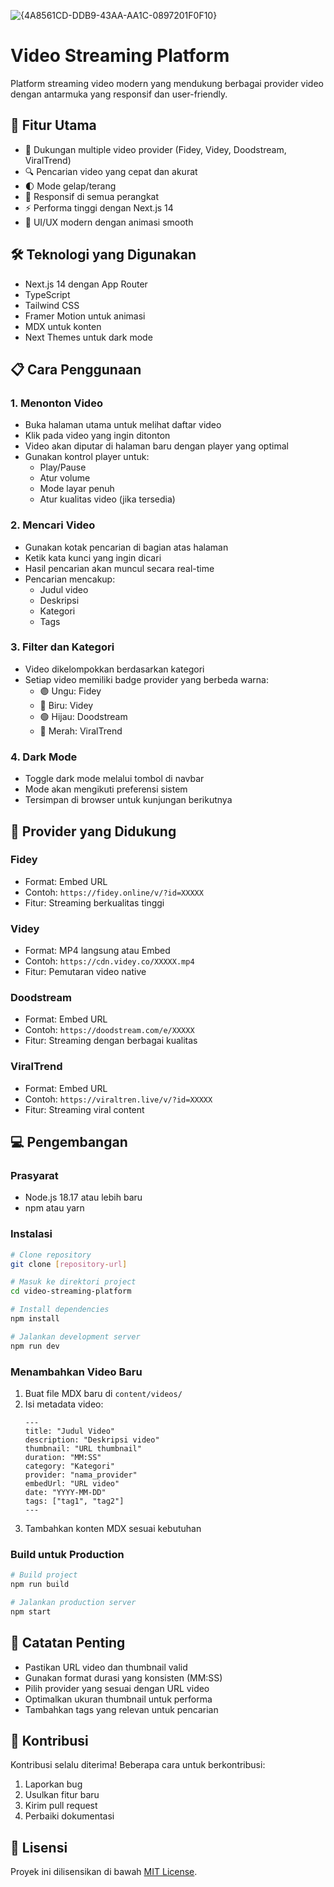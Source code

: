 ![{4A8561CD-DDB9-43AA-AA1C-0897201F0F10}](https://github.com/user-attachments/assets/2c3db5df-d21d-4d44-ad32-92ab557bbd3c)
# Video Streaming Platform

Platform streaming video modern yang mendukung berbagai provider video dengan antarmuka yang responsif dan user-friendly.

## 🚀 Fitur Utama

- 🎥 Dukungan multiple video provider (Fidey, Videy, Doodstream, ViralTrend)
- 🔍 Pencarian video yang cepat dan akurat
- 🌓 Mode gelap/terang
- 📱 Responsif di semua perangkat
- ⚡ Performa tinggi dengan Next.js 14
- 🎨 UI/UX modern dengan animasi smooth

## 🛠️ Teknologi yang Digunakan

- Next.js 14 dengan App Router
- TypeScript
- Tailwind CSS
- Framer Motion untuk animasi
- MDX untuk konten
- Next Themes untuk dark mode

## 📋 Cara Penggunaan

### 1. Menonton Video

- Buka halaman utama untuk melihat daftar video
- Klik pada video yang ingin ditonton
- Video akan diputar di halaman baru dengan player yang optimal
- Gunakan kontrol player untuk:
  - Play/Pause
  - Atur volume
  - Mode layar penuh
  - Atur kualitas video (jika tersedia)

### 2. Mencari Video

- Gunakan kotak pencarian di bagian atas halaman
- Ketik kata kunci yang ingin dicari
- Hasil pencarian akan muncul secara real-time
- Pencarian mencakup:
  - Judul video
  - Deskripsi
  - Kategori
  - Tags

### 3. Filter dan Kategori

- Video dikelompokkan berdasarkan kategori
- Setiap video memiliki badge provider yang berbeda warna:
  - 🟣 Ungu: Fidey
  - 🔵 Biru: Videy
  - 🟢 Hijau: Doodstream
  - 🔴 Merah: ViralTrend

### 4. Dark Mode

- Toggle dark mode melalui tombol di navbar
- Mode akan mengikuti preferensi sistem
- Tersimpan di browser untuk kunjungan berikutnya

## 🎯 Provider yang Didukung

### Fidey
- Format: Embed URL
- Contoh: `https://fidey.online/v/?id=XXXXX`
- Fitur: Streaming berkualitas tinggi

### Videy
- Format: MP4 langsung atau Embed
- Contoh: `https://cdn.videy.co/XXXXX.mp4`
- Fitur: Pemutaran video native

### Doodstream
- Format: Embed URL
- Contoh: `https://doodstream.com/e/XXXXX`
- Fitur: Streaming dengan berbagai kualitas

### ViralTrend
- Format: Embed URL
- Contoh: `https://viraltren.live/v/?id=XXXXX`
- Fitur: Streaming viral content

## 💻 Pengembangan

### Prasyarat
- Node.js 18.17 atau lebih baru
- npm atau yarn

### Instalasi
```bash
# Clone repository
git clone [repository-url]

# Masuk ke direktori project
cd video-streaming-platform

# Install dependencies
npm install

# Jalankan development server
npm run dev
```

### Menambahkan Video Baru
1. Buat file MDX baru di `content/videos/`
2. Isi metadata video:
   ```mdx
   ---
   title: "Judul Video"
   description: "Deskripsi video"
   thumbnail: "URL thumbnail"
   duration: "MM:SS"
   category: "Kategori"
   provider: "nama_provider"
   embedUrl: "URL video"
   date: "YYYY-MM-DD"
   tags: ["tag1", "tag2"]
   ---
   ```
3. Tambahkan konten MDX sesuai kebutuhan

### Build untuk Production
```bash
# Build project
npm run build

# Jalankan production server
npm start
```

## 📝 Catatan Penting

- Pastikan URL video dan thumbnail valid
- Gunakan format durasi yang konsisten (MM:SS)
- Pilih provider yang sesuai dengan URL video
- Optimalkan ukuran thumbnail untuk performa
- Tambahkan tags yang relevan untuk pencarian

## 🤝 Kontribusi

Kontribusi selalu diterima! Beberapa cara untuk berkontribusi:
1. Laporkan bug
2. Usulkan fitur baru
3. Kirim pull request
4. Perbaiki dokumentasi

## 📄 Lisensi

Proyek ini dilisensikan di bawah [MIT License](LICENSE). 
